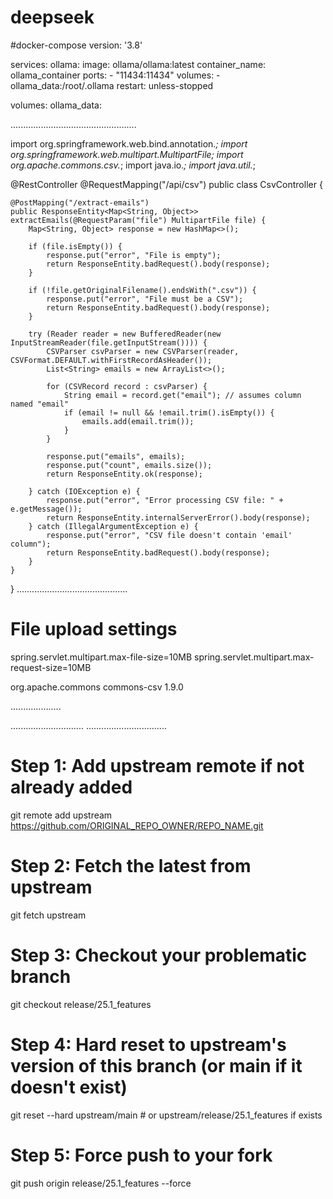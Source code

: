 # deepseek
#docker-compose
version: '3.8'

services:
  ollama:
    image: ollama/ollama:latest
    container_name: ollama_container
    ports:
      - "11434:11434"
    volumes:
      - ollama_data:/root/.ollama
    restart: unless-stopped

volumes:
  ollama_data:




  ..................................................



  import org.springframework.web.bind.annotation.*;
import org.springframework.web.multipart.MultipartFile;
import org.apache.commons.csv.*;
import java.io.*;
import java.util.*;

@RestController
@RequestMapping("/api/csv")
public class CsvController {

    @PostMapping("/extract-emails")
    public ResponseEntity<Map<String, Object>> extractEmails(@RequestParam("file") MultipartFile file) {
        Map<String, Object> response = new HashMap<>();
        
        if (file.isEmpty()) {
            response.put("error", "File is empty");
            return ResponseEntity.badRequest().body(response);
        }
        
        if (!file.getOriginalFilename().endsWith(".csv")) {
            response.put("error", "File must be a CSV");
            return ResponseEntity.badRequest().body(response);
        }
        
        try (Reader reader = new BufferedReader(new InputStreamReader(file.getInputStream()))) {
            CSVParser csvParser = new CSVParser(reader, CSVFormat.DEFAULT.withFirstRecordAsHeader());
            List<String> emails = new ArrayList<>();
            
            for (CSVRecord record : csvParser) {
                String email = record.get("email"); // assumes column named "email"
                if (email != null && !email.trim().isEmpty()) {
                    emails.add(email.trim());
                }
            }
            
            response.put("emails", emails);
            response.put("count", emails.size());
            return ResponseEntity.ok(response);
            
        } catch (IOException e) {
            response.put("error", "Error processing CSV file: " + e.getMessage());
            return ResponseEntity.internalServerError().body(response);
        } catch (IllegalArgumentException e) {
            response.put("error", "CSV file doesn't contain 'email' column");
            return ResponseEntity.badRequest().body(response);
        }
    }
}
............................................

  
  # File upload settings
spring.servlet.multipart.max-file-size=10MB
spring.servlet.multipart.max-request-size=10MB

<dependency>
    <groupId>org.apache.commons</groupId>
    <artifactId>commons-csv</artifactId>
    <version>1.9.0</version>
</dependency>

....................




.............................
................................



# Step 1: Add upstream remote if not already added
git remote add upstream https://github.com/ORIGINAL_REPO_OWNER/REPO_NAME.git

# Step 2: Fetch the latest from upstream
git fetch upstream

# Step 3: Checkout your problematic branch
git checkout release/25.1_features

# Step 4: Hard reset to upstream's version of this branch (or main if it doesn't exist)
git reset --hard upstream/main  # or upstream/release/25.1_features if exists

# Step 5: Force push to your fork
git push origin release/25.1_features --force

